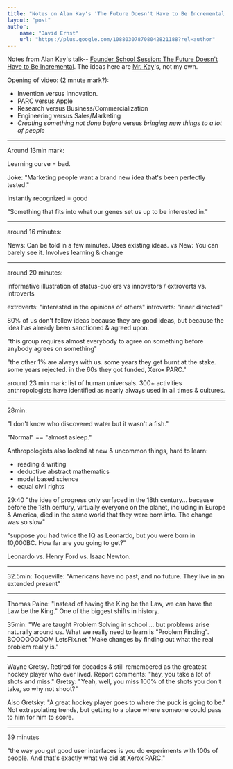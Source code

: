 ```yaml
---
title: "Notes on Alan Kay's 'The Future Doesn't Have to Be Incremental'""
layout: "post"
author: 
    name: "David Ernst"
    url: "https://plus.google.com/108803078708042821188?rel=author"
---
```



Notes from Alan Kay's talk-- [Founder School Session: The Future Doesn't Have to Be Incremental](https://www.youtube.com/watch?v=gTAghAJcO1o). The ideas here are [Mr. Kay](wikipedia.org/Alan_Kay)'s, not my own.

Opening of video: (2 mnute mark?):

* Invention versus Innovation.
* PARC versus Apple
* Research versus Business/Commercialization
* Engineering versus Sales/Marketing
* *Creating something not done before* versus *bringing new things to a lot of people*

---------

Around 13min mark: 

Learning curve = bad.

Joke: "Marketing people want a brand new idea that's been perfectly tested."

Instantly recognized = good

"Something that fits into what our genes set us up to be interested in."

------

around 16 minutes:

News: Can be told in a few minutes. Uses existing ideas.
vs
New: You can barely see it. Involves learning & change

--------

around 20 minutes:

informative illustration of status-quo'ers vs innovators / extroverts vs. introverts

extroverts: "interested in the opinions of others"
introverts: "inner directed"

80% of us don't follow ideas because they are good ideas, but because the idea has already been sanctioned & agreed upon.

"this group requires almost everybody to agree on something before anybody agrees on something"

"the other 1% are always with us. some years they get burnt at the stake. some years rejected. in the 60s they got funded, Xerox PARC."


around 23 min mark:
list of human universals. 300+ activities anthropologists have identified as nearly always used in all times & cultures.



-----

28min:

"I don't know who discovered water but it wasn't a fish."

"Normal" == "almost asleep."

Anthropologists also looked at new & uncommon things, hard to learn:

* reading & writing
* deductive abstract mathematics
* model based science
* equal civil rights


29:40
"the idea of progress only surfaced in the 18th century... because before the 18th century, virtually everyone on the planet, including in Europe & America, died in the same world that they were born into. The change was so slow"

"suppose you had twice the IQ as Leonardo, but you were born in 10,000BC. How far are you going to get?"

Leonardo vs. Henry Ford vs. Isaac Newton.

------

32.5min:
Toqueville: "Americans have no past, and no future. They live in an extended present"

-----

Thomas Paine: "Instead of having the King be the Law, we can have the Law be the King." One of the biggest shifts in history.


35min:
"We are taught Problem Solving in school.... but problems arise naturally around us. What we really need to learn is "Problem Finding". 
BOOOOOOOOM LetsFix.net
"Make changes by finding out what the real problem really is."

------

Wayne Gretsy. Retired for decades & still remembered as the greatest hockey player who ever lived.
Report comments: "hey, you take a lot of shots and miss."
Gretsy: "Yeah, well, you miss 100% of the shots you don't take, so why not shoot?"

Also Gretsky: "A great hockey player goes to where the puck is going to be." Not extrapolating trends, but getting to a place where someone could pass to him for him to score.

-------
39 minutes

"the way you get good user interfaces is you do experiments with 100s of people. And that's exactly what we did at Xerox PARC."